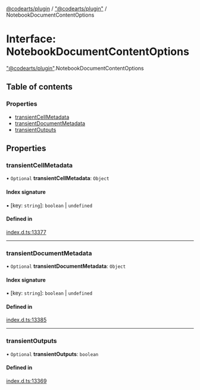 [@codearts/plugin](../README.md) / ["@codearts/plugin"](../modules/_codearts_plugin_.md) / NotebookDocumentContentOptions

# Interface: NotebookDocumentContentOptions

["@codearts/plugin"](../modules/_codearts_plugin_.md).NotebookDocumentContentOptions

## Table of contents

### Properties

- [transientCellMetadata](codearts_plugin_.NotebookDocumentContentOptions.md#transientcellmetadata)
- [transientDocumentMetadata](codearts_plugin_.NotebookDocumentContentOptions.md#transientdocumentmetadata)
- [transientOutputs](codearts_plugin_.NotebookDocumentContentOptions.md#transientoutputs)

## Properties

### transientCellMetadata

• `Optional` **transientCellMetadata**: `Object`

#### Index signature

▪ [key: `string`]: `boolean` \| `undefined`

#### Defined in

[index.d.ts:13377](https://github.com/huaweicloud/cloudide-plugin-api/blob/a4193a8/index.d.ts#L13377)

___

### transientDocumentMetadata

• `Optional` **transientDocumentMetadata**: `Object`

#### Index signature

▪ [key: `string`]: `boolean` \| `undefined`

#### Defined in

[index.d.ts:13385](https://github.com/huaweicloud/cloudide-plugin-api/blob/a4193a8/index.d.ts#L13385)

___

### transientOutputs

• `Optional` **transientOutputs**: `boolean`

#### Defined in

[index.d.ts:13369](https://github.com/huaweicloud/cloudide-plugin-api/blob/a4193a8/index.d.ts#L13369)
